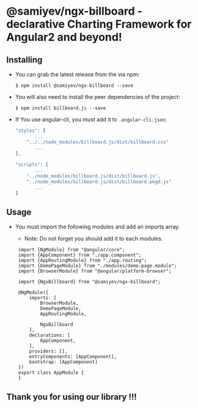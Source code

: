 # @samiyev/ngx-billboard - declarative Charting Framework for Angular2 and beyond!

## Installing

* You can grab the latest release from the via npm:

    ```
    $ npm install @samiyev/ngx-billboard --save
    ```

* You will also need to install the peer dependencies of the project:

    ```
    $ npm install billboard.js --save
    ```
    

* If You use angular-cli, you must add it to `.angular-cli.json`:

    ```ts
    "styles": [
           ...
        "../../node_modules/billboard.js/dist/billboard.css"
           ...
    ],
        
    "scripts": [
           ...
        "../node_modules/billboard.js/dist/billboard.js",
        "../node_modules/billboard.js/dist/billboard.pkgd.js"
           ...
    ]
    ```


## Usage

* You must import the following modules and add an imports array.
    * Note: Do not forget you should add it to each modules.

    ```
     import {NgModule} from "@angular/core";
     import {AppComponent} from "./app.component";
     import {AppRoutingModule} from "./app.routing";
     import {DemoPageModule} from "./modules/demo-page.module";
     import {BrowserModule} from "@angular/platform-browser";
     
     import {NgxBillboard} from "@samiyev/ngx-billboard";  
     
     @NgModule({
         imports: [
             BrowserModule,
             DemoPageModule,
             AppRoutingModule,
             
             NgxBillboard             
         ],
         declarations: [
             AppComponent,
         ],
         providers: [],
         entryComponents: [AppComponent],
         bootstrap: [AppComponent]
     })
     export class AppModule {
     }
    ```
    
## Thank you for using our library !!!
    


    

